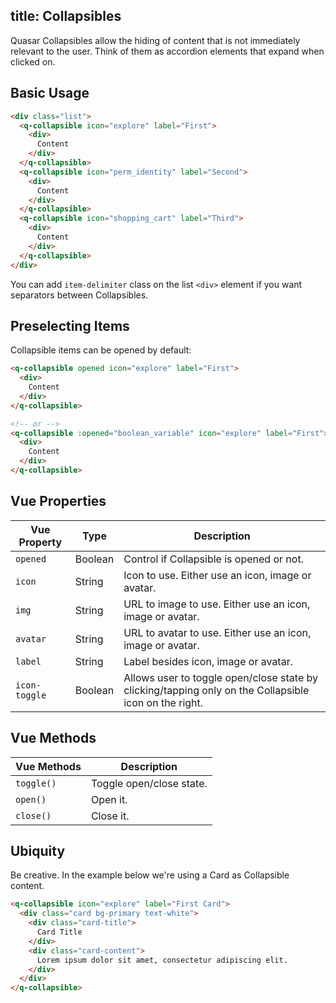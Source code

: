title: Collapsibles
---
Quasar Collapsibles allow the hiding of content that is not immediately relevant to the user. Think of them as accordion elements that expand when clicked on.

<input type="hidden" data-fullpage-demo="web-components/collapsible">

## Basic Usage
``` html
<div class="list">
  <q-collapsible icon="explore" label="First">
    <div>
      Content
    </div>
  </q-collapsible>
  <q-collapsible icon="perm_identity" label="Second">
    <div>
      Content
    </div>
  </q-collapsible>
  <q-collapsible icon="shopping_cart" label="Third">
    <div>
      Content
    </div>
  </q-collapsible>
</div>
```

You can add `item-delimiter` class on the list `<div>` element if you want separators between Collapsibles.

## Preselecting Items
Collapsible items can be opened by default:

``` html
<q-collapsible opened icon="explore" label="First">
  <div>
    Content
  </div>
</q-collapsible>

<!-- or -->
<q-collapsible :opened="boolean_variable" icon="explore" label="First">
  <div>
    Content
  </div>
</q-collapsible>
```

## Vue Properties
| Vue Property | Type | Description |
| --- | --- | --- |
| `opened` | Boolean | Control if Collapsible is opened or not. |
| `icon` | String | Icon to use. Either use an icon, image or avatar. |
| `img` | String | URL to image to use. Either use an icon, image or avatar. |
| `avatar` | String | URL to avatar to use. Either use an icon, image or avatar. |
| `label` | String | Label besides icon, image or avatar. |
| `icon-toggle` | Boolean | Allows user to toggle open/close state by clicking/tapping only on the Collapsible icon on the right. |

## Vue Methods
| Vue Methods | Description |
| --- | --- |
| `toggle()` | Toggle open/close state. |
| `open()` | Open it. |
| `close()` | Close it. |

## Ubiquity
Be creative. In the example below we're using a Card as Collapsible content.

``` html
<q-collapsible icon="explore" label="First Card">
  <div class="card bg-primary text-white">
    <div class="card-title">
      Card Title
    </div>
    <div class="card-content">
      Lorem ipsum dolor sit amet, consectetur adipiscing elit.
    </div>
  </div>
</q-collapsible>
```
